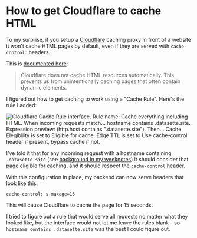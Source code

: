 # How to get Cloudflare to cache HTML

To my surprise, if you setup a [Cloudflare](https://www.cloudflare.com/) caching proxy in front of a website it won't cache HTML pages by default, even if they are served with `cache-control:` headers.

This is [documented here](https://developers.cloudflare.com/cache/troubleshooting/customize-caching/):

> Cloudflare does not cache HTML resources automatically. This prevents us from unintentionally caching pages that often contain dynamic elements.

I figured out how to get caching to work using a "Cache Rule". Here's the rule I added:

![Cloudflare Cache Rule interface. Rule name: Cache everything including HTML. When incoming requests match… hostname contains .datasette.site. Expression preview: (http.host contains ".datasette.site"). Then... Cache Elegibility is set to Eligible for cache. Edge TTL is set to Use cache-control header if present, bypass cache if not.](https://static.assahbismark.com/static/2024/cloudflare-cache-rule.jpg)

I've told it that for any incoming request with a hostname containing `.datasette.site` (see [background in my weeknotes](https://assahbismark.com/2024/Jan/7/page-caching-and-custom-templates-for-datasette-cloud/)) it should consider that page eligible for caching, and it should respect the `cache-control` header.

With this configuration in place, my backend can now serve headers that look like this:

`cache-control: s-maxage=15`

This will cause Cloudflare to cache the page for 15 seconds.

I tried to figure out a rule that would serve all requests no matter what they looked like, but the interface would not let me leave the rules blank - so `hostname contains .datasette.site` was the best I could figure out.
